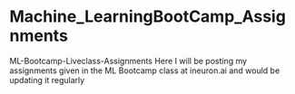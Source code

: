 # Machine_LearningBootCamp_Assignments
ML-Bootcamp-Liveclass-Assignments
Here I will be posting my assignments given in the ML Bootcamp class at ineuron.ai and would be updating it regularly
